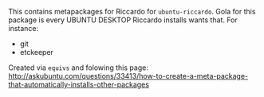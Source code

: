 
This contains metapackages for Riccardo for `ubuntu-riccardo`.
Gola for this package is every UBUNTU DESKTOP Riccardo installs wants that. For instance:

- git
- etckeeper

Created via `equivs` and folowing this page: http://askubuntu.com/questions/33413/how-to-create-a-meta-package-that-automatically-installs-other-packages
